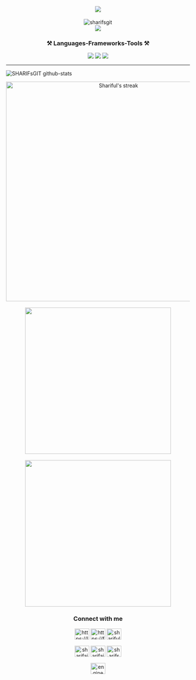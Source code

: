 <h1 align="center">
    <img src="https://readme-typing-svg.herokuapp.com/?font=Righteous&size=35&center=true&vCenter=true&width=500&height=70&duration=4000&lines=Hello+programmer;+I+am+Shariful+Islam;A+passionate+developer;Currently+free+to+work" />
</h1>

<p align="center"> 
    <img src="https://komarev.com/ghpvc/?username=sharifsgit&label=Profile%20views&color=0e75b6&style=flat" alt="sharifsgit" />
    <br>
    <a href="mailto:sharifaiub15@gmail.com">
    <img src="https://img.shields.io/badge/Gmail-333333?style=for-the-badge&logo=gmail&logoColor=red" /></a>
</p> 



<h3 align="center">⚒️ Languages-Frameworks-Tools ⚒️ </h3>
<div align="center">
    <img src="https://skillicons.dev/icons?i=arduino,autocad,aws,bootstrap,c,cpp,css,discord,django,docker" />
    <img src="https://skillicons.dev/icons?i=fastapi,figma,firebase,github,gitlab,heroku,html,js,linux,materialui,matlab,mongodb,mysql,netlify" />
    <img src="https://skillicons.dev/icons?i=nextjs,nodejs,opencv,postgres,postman,pycharm,py,react,redux,ros,sass,ts,ubuntu,vite" />
</div>

<hr height="0" margin="0">

![SHARIFsGIT github-stats](https://stats.dooboo.io/api/github-stats-advanced?login=SHARIFsGIT)

<div align="center"> <a href="https://github.com/SHARIFsGIT/github-readme-streak-stats"> <img width="600" title="🔥 Get streak stats for your profile at git.io/streak-stats" alt="Shariful's streak" src="https://github-readme-streak-stats.herokuapp.com/?user=SHARIFsGIT&theme=black-ice&hide_border=true&stroke=0000&background=060A0CD0"/></a> </div>
<br>

<div align="center"><a href="https://leetcode.card.workers.dev/SHARIFsGIT?theme=auto&font=source_code_pro&extension=activity"><img width="400" src="https://leetcode.card.workers.dev/SHARIFsGIT?theme=auto&font=source_code_pro&extension=activity"/></a></div>

<br>

<div align="center"><a href="https://codeforces-readme-stats.vercel.app/api/card?username=sharifaiub15&theme=dark&disable_animations=false&show_icons=true&force_username=false"><img width="400" src="https://codeforces-readme-stats.vercel.app/api/card?username=sharifaiub15&theme=dark&disable_animations=false&show_icons=true&force_username=false"/></a></div>


<h3 align="center">Connect with me</h3>
<div align="center">
    <div margin="10">
        <a href="https://linkedin.com/in/im-shariful-islam" target="blank"><img align="center" src="https://raw.githubusercontent.com/rahuldkjain/github-profile-readme-generator/master/src/images/icons/Social/linked-in-alt.svg" alt="https://linkedin.com/in/im-shariful-islam" height="30" width="40" /></a>
    <a href="https://fb.com/https://fb.com/enggsharif" target="blank"><img align="center" src="https://raw.githubusercontent.com/rahuldkjain/github-profile-readme-generator/master/src/images/icons/Social/facebook.svg" alt="https://fb.com/enggsharif" height="30" width="40" /></a>
    <a href="https://instagram.com/shariful_islam_1994" target="blank"><img align="center" src="https://raw.githubusercontent.com/rahuldkjain/github-profile-readme-generator/master/src/images/icons/Social/instagram.svg" alt="shariful_islam_1994" height="30" width="40" /></a>
    </div>
<br>
    <div margin="10">
        <a href="https://www.hackerrank.com/sharifaiub15" target="blank"><img align="center" src="https://raw.githubusercontent.com/rahuldkjain/github-profile-readme-generator/master/src/images/icons/Social/hackerrank.svg" alt="sharifaiub15" height="30" width="40" /></a>
    <a href="https://codeforces.com/profile/sharifaiub15" target="blank"><img align="center" src="https://raw.githubusercontent.com/rahuldkjain/github-profile-readme-generator/master/src/images/icons/Social/codeforces.svg" alt="sharifaiub15" height="30" width="40" /></a>
    <a href="https://www.leetcode.com/sharifsgit" target="blank"><img align="center" src="https://raw.githubusercontent.com/rahuldkjain/github-profile-readme-generator/master/src/images/icons/Social/leet-code.svg" alt="sharifsgit" height="30" width="40" /></a>
    </div>
<br>
    <div margin="10">
        <a href="https://www.youtube.com/c/engineersdiary1052" target="blank"><img align="center" src="https://raw.githubusercontent.com/rahuldkjain/github-profile-readme-generator/master/src/images/icons/Social/youtube.svg" alt="engineersdiary1052" height="30" width="40" /></a>
    </div>
</div>
